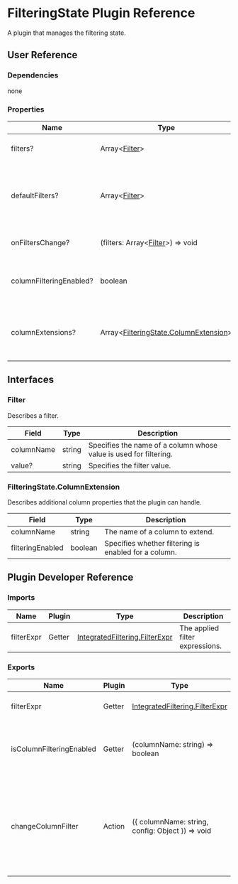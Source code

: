 # FilteringState Plugin Reference

A plugin that manages the filtering state.

## User Reference

### Dependencies

none

### Properties

Name | Type | Default | Description
-----|------|---------|------------
filters? | Array&lt;[Filter](#filter)&gt; | | Specifies the applied filters.
defaultFilters? | Array&lt;[Filter](#filter)&gt; | [] | Specifies the filters initially applied in the uncontrolled mode.
onFiltersChange? | (filters: Array&lt;[Filter](#filter)&gt;) => void | | Handles filter changes.
columnFilteringEnabled? | boolean | true | Specifies whether filtering is enabled for all columns.
columnExtensions? | Array&lt;[FilteringState.ColumnExtension](#filteringstatecolumnextension)&gt; | | Additional column properties that the plugin can handle.

## Interfaces

### Filter

Describes a filter.

Field | Type | Description
------|------|------------
columnName | string | Specifies the name of a column whose value is used for filtering.
value? | string | Specifies the filter value.

### FilteringState.ColumnExtension

Describes additional column properties that the plugin can handle.

Field | Type | Description
------|------|------------
columnName | string | The name of a column to extend.
filteringEnabled | boolean | Specifies whether filtering is enabled for a column.

## Plugin Developer Reference

### Imports

Name | Plugin | Type | Description
-----|--------|------|------------
filterExpr | Getter | [IntegratedFiltering.FilterExpr](integrated-filtering.md/#integratedfilteringfilterexpr) | The applied filter expressions.

### Exports

Name | Plugin | Type | Description
-----|--------|------|------------
filterExpr | Getter | [IntegratedFiltering.FilterExpr](integrated-filtering.md/#integratedfilteringfilterexpr) | The applied filter expressions.
isColumnFilteringEnabled | Getter | (columnName: string) => boolean | A function used to define if filtering by a column is enabled.
changeColumnFilter | Action | ({ columnName: string, config: Object }) => void | Adds, changes or removes a filter. Pass `null` to the `config` argument to remove the specified column's filter.
